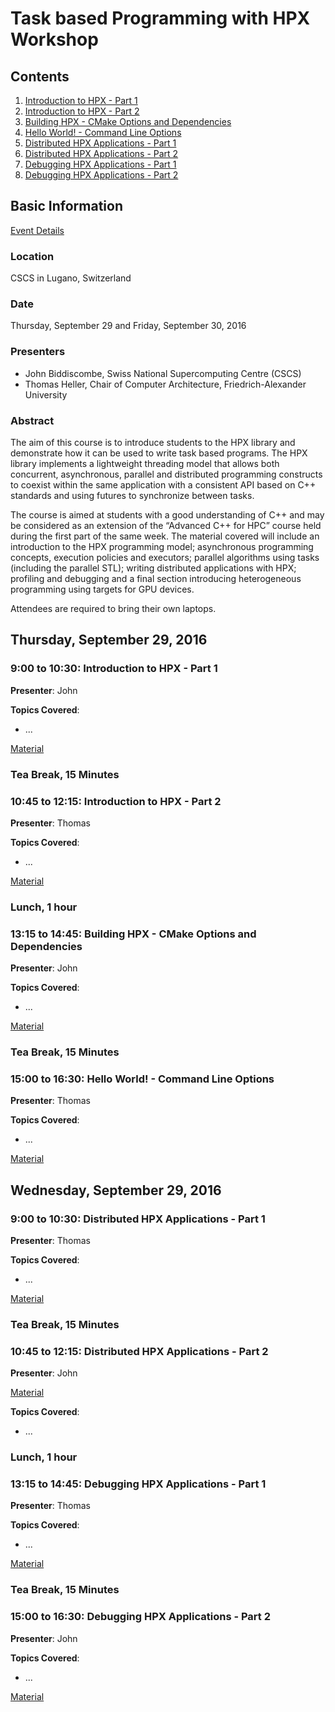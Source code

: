 # Task based Programming with HPX Workshop

## Contents
1. [Introduction to HPX - Part 1](#900-to-1030-introduction-to-hpx---part-1)
2. [Introduction to HPX - Part 2](#1045-to-1215-introduction-to-hpx---part-2)
3. [Building HPX - CMake Options and Dependencies](#1315-to-1445-building-hpx---cmake-options-and-dependencies)
4. [Hello World! - Command Line Options](#1500-to-1630-hello-world---command-line-options)
5. [Distributed HPX Applications - Part 1](#900-to-1030-distributed-hpx-applications---part-1)
6. [Distributed HPX Applications - Part 2](#1045-to-1215-distributed-hpx-applications---part-2)
7. [Debugging HPX Applications - Part 1](#1315-to-1445-debugging-hpx-applications---part-1)
8. [Debugging HPX Applications - Part 2](#1500-to-1630-debugging-hpx-applications---part-2)

## Basic Information

[Event Details](http://www.cscs.ch/events/event_detail/index.html?tx_seminars_pi1%5BshowUid%5D=143)

### Location
CSCS in Lugano, Switzerland

### Date
Thursday, September 29 and Friday, September 30, 2016

### Presenters
* John Biddiscombe, Swiss National Supercomputing Centre (CSCS)
* Thomas Heller, Chair of Computer Architecture, Friedrich-Alexander University

### Abstract
The aim of this course is to introduce students to the HPX library and demonstrate how it can be used to write task based programs. The HPX library implements a lightweight threading model that allows both concurrent, asynchronous, parallel and distributed programming constructs to coexist within the same application with a consistent API based on C++ standards and using futures to synchronize between tasks.

The course is aimed at students with a good understanding of C++ and may be considered as an extension of the “Advanced C++ for HPC” course held during the first part of the same week. The material covered will include an introduction to the HPX programming model; asynchronous programming concepts, execution policies and executors; parallel algorithms using tasks (including the parallel STL); writing distributed applications with HPX; profiling and debugging and a final section
introducing heterogeneous programming using targets for GPU devices.

Attendees are required to bring their own laptops.

## Thursday, September 29, 2016

### 9:00 to 10:30: Introduction to HPX - Part 1
**Presenter**: John

**Topics Covered**:
* ...

[Material](session1)

### Tea Break, 15 Minutes

### 10:45 to 12:15: Introduction to HPX - Part 2
**Presenter**: Thomas

**Topics Covered**:
* ...

[Material](session2)

### Lunch, 1 hour

### 13:15 to 14:45: Building HPX - CMake Options and Dependencies
**Presenter**: John

**Topics Covered**:
* ...

[Material](session3)

### Tea Break, 15 Minutes

### 15:00 to 16:30: Hello World! - Command Line Options
**Presenter**: Thomas

**Topics Covered**:
* ...

[Material](session4)

## Wednesday, September 29, 2016

### 9:00 to 10:30: Distributed HPX Applications - Part 1
**Presenter**: Thomas

**Topics Covered**:
* ...

[Material](session5)

### Tea Break, 15 Minutes

### 10:45 to 12:15: Distributed HPX Applications - Part 2
**Presenter**: John

[Material](session6)

**Topics Covered**:
* ...

### Lunch, 1 hour

### 13:15 to 14:45: Debugging HPX Applications - Part 1
**Presenter**: Thomas

**Topics Covered**:
* ...

[Material](session7)

### Tea Break, 15 Minutes

### 15:00 to 16:30: Debugging HPX Applications - Part 2
**Presenter**: John

**Topics Covered**:
* ...

[Material](session8)

